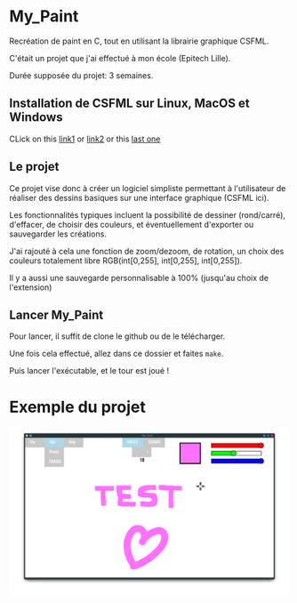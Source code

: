 # My_Paint
Recréation de paint en C, tout en utilisant la librairie graphique CSFML.

C'était un projet que j'ai effectué à mon école (Epitech Lille).

Durée supposée du projet: 3 semaines.

## Installation de CSFML sur Linux, MacOS et Windows

CLick on this [link1](https://terminalroot.com/install-csfml-sfml-for-c-language/) or [link2](https://www.sfml-dev.org/download/csfml/) or this [last one](https://zikoure.me/blog/getting-started-csfml#installation)

## Le projet

Ce projet vise donc à créer un logiciel simpliste permettant à l'utilisateur de réaliser des dessins basiques sur une interface graphique (CSFML ici).

Les fonctionnalités typiques incluent la possibilité de dessiner (rond/carré), d'effacer, de choisir des couleurs, et éventuellement d'exporter ou sauvegarder les créations.

J'ai rajouté à cela une fonction de zoom/dezoom, de rotation, un choix des couleurs totalement libre RGB(int[0,255], int[0,255], int[0,255]).

Il y a aussi une sauvegarde	personnalisable à 100% (jusqu'au choix de l'extension)

## Lancer My_Paint

Pour lancer, il suffit de clone le github ou de le télécharger.

Une fois cela effectué, allez dans ce dossier et faites `make`.

Puis lancer l'exécutable, et le tour est joué !

# Exemple du projet

![Image d'un rendu du MyPaint](image.png)

